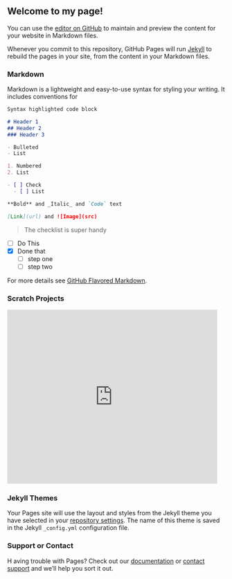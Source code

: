 ## Welcome to my page!
You can use the [editor on GitHub](https://github.com/LoudMouthComix/loudmouthcomix.github.io/edit/master/index.md) to maintain and preview the content for your website in Markdown files.

Whenever you commit to this repository, GitHub Pages will run [Jekyll](https://jekyllrb.com/) to rebuild the pages in your site, from the content in your Markdown files.

### Markdown

Markdown is a lightweight and easy-to-use syntax for styling your writing. It includes conventions for

```markdown
Syntax highlighted code block

# Header 1
## Header 2
### Header 3

- Bulleted
- List

1. Numbered
2. List

- [ ] Check
  - [ ] List

**Bold** and _Italic_ and `Code` text

[Link](url) and ![Image](src)
```
> The checklist is super handy
 - [ ] Do This
 - [X] Done that
   - [ ] step one
   - [ ] step two
   
For more details see [GitHub Flavored Markdown](https://guides.github.com/features/mastering-markdown/).

### Scratch Projects

<iframe src="https://scratch.mit.edu/projects/382955425/embed" allowtransparency="true" width="485" height="402" frameborder="0" scrolling="no" allowfullscreen></iframe>

### Jekyll Themes

Your Pages site will use the layout and styles from the Jekyll theme you have selected in your [repository settings](https://github.com/LoudMouthComix/loudmouthcomix.github.io/settings). The name of this theme is saved in the Jekyll `_config.yml` configuration file.

### Support or Contact

H
aving trouble with Pages? Check out our [documentation](https://help.github.com/categories/github-pages-basics/) or [contact support](https://github.com/contact) and we’ll help you sort it out.
